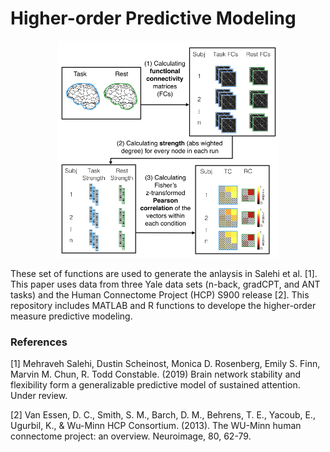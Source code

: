 # Higher-order Predictive Modeling
<p align="center">
	<img src ="images/TC_RC_pipeline.jpg" height="347" />
</p>


These set of functions are used to generate the anlaysis in Salehi et al. [1]. This paper uses data from three Yale data sets (n-back, gradCPT, and ANT tasks) and the Human Connectome Project (HCP) S900 release [2]. This repository includes MATLAB and R functions to develope the higher-order measure predictive modeling.


### References

[1] Mehraveh Salehi, Dustin Scheinost, Monica D. Rosenberg, Emily S. Finn, Marvin M. Chun, R. Todd Constable. (2019) Brain network stability and flexibility form a generalizable predictive model of sustained attention. Under review.

[2] Van Essen, D. C., Smith, S. M., Barch, D. M., Behrens, T. E., Yacoub, E., Ugurbil, K., & Wu-Minn HCP Consortium. (2013). The WU-Minn human connectome project: an overview. Neuroimage, 80, 62-79.


